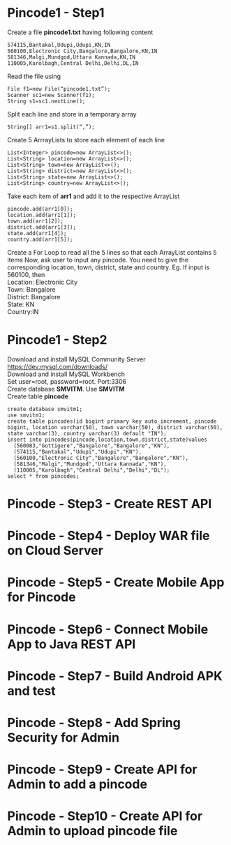 # Pincode1 - Step1
Create a file **pincode1.txt** having following content
```560083,Gottigere,Bangalore,Bangalore,KN,IN
574115,Bantakal,Udupi,Udupi,KN,IN
560100,Electronic City,Bangalore,Bangalore,KN,IN
581346,Malgi,Mundgod,Uttara Kannada,KN,IN
110005,Karolbagh,Central Delhi,Delhi,DL,IN
```
Read the file using    
```
File f1=new File(“pincode1.txt”);
Scanner sc1=new Scanner(f1);
String s1=sc1.nextLine();
```
Split each line and store in a temporary array   
```
String[] arr1=s1.split(“,”);
```
Create 5 ArrrayLists to store each element of each line
```
List<Integer> pincode=new ArrayList<>();
List<String> location=new ArrayList<>();
List<String> town=new ArrayList<>();
List<String> district=new ArrayList<>();
List<String> state=new ArrayList<>();
List<String> country=new ArrayList<>();
```
Take each item of **arr1** and add it to the respective ArrayList
```
pincode.add(arr1[0]);
location.add(arr1[1]);
town.add(arr1[2]);
district.add(arr1[3]);
state.add(arr1[4]);
country.add(arr1[5]);
```
Create a For Loop to read all the 5 lines so that each ArrayList contains 5 items
Now, ask user to input any pincode.  You need to give the corresponding location, town, district, state and country.  Eg.
If input is 560100, then   
	Location: Electronic City   
	Town: Bangalore   
	District: Bangalore   
	State: KN   
	Country:IN   
# Pincode1 - Step2
Download and install MySQL Community Server https://dev.mysql.com/downloads/   
Download and install MySQL Workbench   
Set user=root, password=root.  Port:3306   
Create database **SMVITM**.  Use **SMVITM**   
Create table **pincode**
```
create database smvitm1;
use smvitm1;
create table pincodes(id bigint primary key auto_increment, pincode bigint, location varchar(50), town varchar(50), district varchar(50), state varchar(3), country varchar(3) default "IN");
insert into pincodes(pincode,location,town,district,state)values
  (560083,"Gottigere","Bangalore","Bangalore","KN"),
  (574115,"Bantakal","Udupi","Udupi","KN"),
  (560100,"Electronic City","Bangalore","Bangalore","KN"),
  (581346,"Malgi","Mundgod","Uttara Kannada","KN"),
  (110005,"Karolbagh","Central Delhi","Delhi","DL");
select * from pincodes;
```
# Pincode - Step3 - Create REST API    
# Pincode - Step4 - Deploy WAR file on Cloud Server   
# Pincode - Step5 - Create Mobile App for Pincode   
# Pincode - Step6 - Connect Mobile App to Java REST API   
# Pincode - Step7 - Build Android APK and test  
# Pincode - Step8 - Add Spring Security for Admin
# Pincode - Step9 - Create API for Admin to add a pincode
# Pincode - Step10 - Create API for Admin to upload pincode file